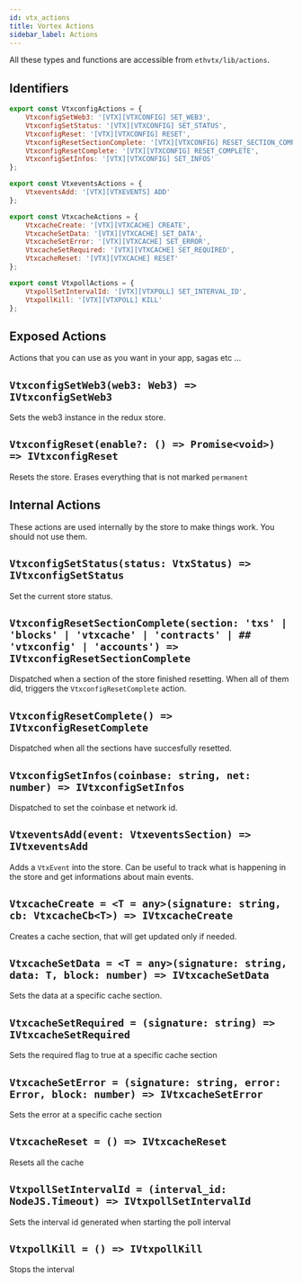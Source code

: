 ```yaml
---
id: vtx_actions
title: Vortex Actions
sidebar_label: Actions
---
```


All these types and functions are accessible from `ethvtx/lib/actions`.

## Identifiers

```jsx
export const VtxconfigActions = {
    VtxconfigSetWeb3: '[VTX][VTXCONFIG] SET_WEB3',
    VtxconfigSetStatus: '[VTX][VTXCONFIG] SET_STATUS',
    VtxconfigReset: '[VTX][VTXCONFIG] RESET',
    VtxconfigResetSectionComplete: '[VTX][VTXCONFIG] RESET_SECTION_COMPLETE',
    VtxconfigResetComplete: '[VTX][VTXCONFIG] RESET_COMPLETE',
    VtxconfigSetInfos: '[VTX][VTXCONFIG] SET_INFOS'
};
```

```jsx
export const VtxeventsActions = {
    VtxeventsAdd: '[VTX][VTXEVENTS] ADD'
};
```

```jsx
export const VtxcacheActions = {
    VtxcacheCreate: '[VTX][VTXCACHE] CREATE',
    VtxcacheSetData: '[VTX][VTXCACHE] SET_DATA',
    VtxcacheSetError: '[VTX][VTXCACHE] SET_ERROR',
    VtxcacheSetRequired: '[VTX][VTXCACHE] SET_REQUIRED',
    VtxcacheReset: '[VTX][VTXCACHE] RESET'
};
```

```jsx
export const VtxpollActions = {
    VtxpollSetIntervalId: '[VTX][VTXPOLL] SET_INTERVAL_ID',
    VtxpollKill: '[VTX][VTXPOLL] KILL'
};
```

## Exposed Actions

Actions that you can use as you want in your app, sagas etc ...

## `VtxconfigSetWeb3(web3: Web3) => IVtxconfigSetWeb3`

Sets the web3 instance in the redux store.

## `VtxconfigReset(enable?: () => Promise<void>) => IVtxconfigReset`

Resets the store. Erases everything that is not marked `permanent`

## Internal Actions

These actions are used internally by the store to make things work. You should not use them.

## `VtxconfigSetStatus(status: VtxStatus) => IVtxconfigSetStatus`

Set the current store status.

## `VtxconfigResetSectionComplete(section: 'txs' | 'blocks' | 'vtxcache' | 'contracts' | ## 'vtxconfig' | 'accounts') => IVtxconfigResetSectionComplete`

Dispatched when a section of the store finished resetting. When all of them did, triggers the `VtxconfigResetComplete` action.

## `VtxconfigResetComplete() => IVtxconfigResetComplete`

Dispatched when all the sections have succesfully resetted.

## `VtxconfigSetInfos(coinbase: string, net: number) => IVtxconfigSetInfos`

Dispatched to set the coinbase et network id.

## `VtxeventsAdd(event: VtxeventsSection) => IVtxeventsAdd`

Adds a `VtxEvent` into the store. Can be useful to track what is happening in the store and get informations about main events.

## `VtxcacheCreate = <T = any>(signature: string, cb: VtxcacheCb<T>) => IVtxcacheCreate`

Creates a cache section, that will get updated only if needed.

## `VtxcacheSetData = <T = any>(signature: string, data: T, block: number) => IVtxcacheSetData`

Sets the data at a specific cache section.

## `VtxcacheSetRequired = (signature: string) => IVtxcacheSetRequired`

Sets the required flag to true at a specific cache section

## `VtxcacheSetError = (signature: string, error: Error, block: number) => IVtxcacheSetError`

Sets the error at a specific cache section

## `VtxcacheReset = () => IVtxcacheReset`

Resets all the cache

## `VtxpollSetIntervalId = (interval_id: NodeJS.Timeout) => IVtxpollSetIntervalId`

Sets the interval id generated when starting the poll interval

## `VtxpollKill = () => IVtxpollKill`

Stops the interval

